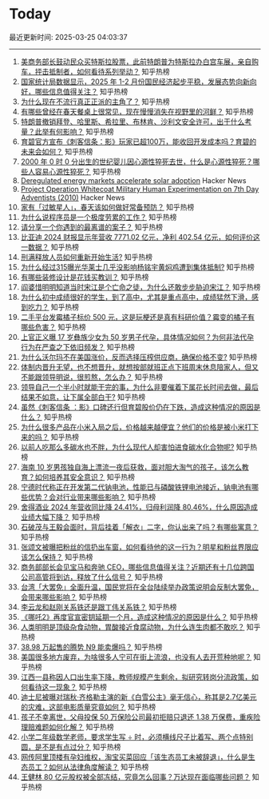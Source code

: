 # Today

最近更新时间: 2025-03-25 04:03:37

--- 
1. [美商务部长鼓动民众买特斯拉股票，此前特朗普为特斯拉办白宫车展，亲自购车，抨击抵制者，如何看待系列举动？](https://www.zhihu.com/question/15545953844) 知乎热榜
2. [国家统计局数据显示，2025 年 1-2 月份国民经济起步平稳，发展态势向新向好，哪些信息值得关注？](https://www.zhihu.com/question/15159186760) 知乎热榜
3. [为什么现在不流行真正正派的主角了？](https://www.zhihu.com/question/778616913) 知乎热榜
4. [有哪些曾经在春天餐桌上很常见，现在慢慢消失在视野里的河鲜？](https://www.zhihu.com/question/14603238954) 知乎热榜
5. [特朗普撤销拜登、哈里斯、希拉里、布林肯、沙利文安全许可，出于什么考量？此举有何影响？](https://www.zhihu.com/question/15579316464) 知乎热榜
6. [育碧官方宣布《刺客信条：影》玩家已超100万，能收回开发成本吗？育碧的未来会如何？](https://www.zhihu.com/question/15481802336) 知乎热榜
7. [2000 年 0 时 0 分出生的世纪婴儿因心源性猝死去世，什么是心源性猝死？哪些人容易心源性猝死？](https://www.zhihu.com/question/15658689284) 知乎热榜
8. [Deregulated energy markets accelerate solar adoption](https://seanobannon.substack.com/p/renewable-energy-adoption-and-the) Hacker News
9. [Project Operation Whitecoat Military Human Experimentation on 7th Day Adventists (2010)](https://scholarworks.lib.csusb.edu/cgi/viewcontent.cgi?article=1201&context=history-in-the-making) Hacker News
10. [家有「过敏星人」，春天该如何做好常备预防？](https://www.zhihu.com/question/15614242613) 知乎热榜
11. [为什么说程序员是一个极度劳累的工作？](https://www.zhihu.com/question/461572685) 知乎热榜
12. [请分享一个你遇到的最离谱的案子？](https://www.zhihu.com/question/15426751516) 知乎热榜
13. [比亚迪 2024 财报显示年营收 7771.02 亿元，净利 402.54 亿元，如何评价这一数据？](https://www.zhihu.com/question/15679199781) 知乎热榜
14. [刑满释放人员如何重新开始生活?](https://www.zhihu.com/question/44127680) 知乎热榜
15. [为什么经过315曝光华莱士几乎没影响杨铭宇黄焖鸡遭到集体抵制?](https://www.zhihu.com/question/15446816958) 知乎热榜
16. [有哪些装修设计是花钱买教训？](https://www.zhihu.com/question/389427209) 知乎热榜
17. [阎婆惜明明知道当时宋江是个亡命之徒，为什么还敢步步胁迫宋江？](https://www.zhihu.com/question/15392050596) 知乎热榜
18. [为什么初中成绩很好的学生，到了高中，尤其是重点高中，成绩猛然下滑，感到吃力？](https://www.zhihu.com/question/280491744) 知乎热榜
19. [二手平台发霉橘子标价 500 元，这是玩梗还是真有科研价值？霉变的橘子有哪些危害？](https://www.zhihu.com/question/15539424051) 知乎热榜
20. [上官正义曝 17 岁彝族少女为 50 岁男子代孕，具体情况如何？为何非法代孕行为在严查之下依旧频发？](https://www.zhihu.com/question/15653915559) 知乎热榜
21. [为什么沃尔玛不在美国涨价，反而选择压榨供应商，确保价格不变?](https://www.zhihu.com/question/14809138371) 知乎热榜
22. [体制内晋升无望，也不想晋升，就想按部就班正点下班周末休息陪家人，但又不能跟领导明说，很煎熬，怎么办？](https://www.zhihu.com/question/1885600625737327178) 知乎热榜
23. [领导自己一个半小时就能干完的事，为什么非要催着下属花长时间去做，最后结果不如意，让下属全部白干?](https://www.zhihu.com/question/1886570565789282494) 知乎热榜
24. [虽然《刺客信条 ：影》口碑还行但育碧股价仍在下跌，造成这种情况的原因是什么？](https://www.zhihu.com/question/15396704226) 知乎热榜
25. [为什么很多产品在小米入局之后，价格越来越便宜？他们的价格是被小米打下来的吗？](https://www.zhihu.com/question/15377254074) 知乎热榜
26. [以前人吃那么多碳水也不胖，为什么现代人却害怕进食碳水化合物呢?](https://www.zhihu.com/question/660487528) 知乎热榜
27. [海南 10 岁男孩独自海上漂流一夜后获救，面对胆大淘气的孩子，该怎么教育？如何培养其安全意识？](https://www.zhihu.com/question/15656085669) 知乎热榜
28. [宁德时代称正在开发第二代钠电池，性能已与磷酸铁锂电池接近，钠电池有哪些优势？会对行业带来哪些影响？](https://www.zhihu.com/question/15186612962) 知乎热榜
29. [舍得酒业 2024 年营收同比降 24.41%，归母利润降 80.46%，什么原因造成业绩大幅下降？](https://www.zhihu.com/question/1887453420669072694) 知乎热榜
30. [石破茂与王毅会面时，背后挂着「解衣」二字，你认出来了吗？有哪些寓意？](https://www.zhihu.com/question/15578148896) 知乎热榜
31. [张颂文被曝把粉丝的信扔出车窗，如何看待他的这一行为？明星和粉丝界限应该怎么保持？](https://www.zhihu.com/question/15657738223) 知乎热榜
32. [商务部部长会见宝马和奔驰 CEO，哪些信息值得关注？近期还有十几位跨国公司高管将到访，释放了什么信号？](https://www.zhihu.com/question/15596215038) 知乎热榜
33. [台湾「大罢免」全面升温，国民党将在全台陆续举办政策说明会反制大罢免，会带来哪些影响？](https://www.zhihu.com/question/15628277578) 知乎热榜
34. [李云龙和赵刚关系铁还是跟丁伟关系铁？](https://www.zhihu.com/question/301339731) 知乎热榜
35. [《哪吒2》再度官宣密钥延期一个月，造成这种情况的原因是什么？](https://www.zhihu.com/question/15471519639) 知乎热榜
36. [人类明明是顶级杂食动物，胃酸接近食腐动物，为什么连生肉都不敢吃？](https://www.zhihu.com/question/14159370972) 知乎热榜
37. [38.98 万起售的腾势 N9 能卖爆吗？](https://www.zhihu.com/question/15512527961) 知乎热榜
38. [美国很多地方废弃，为啥很多人宁可在街上流浪，也没有人去开荒种地呢？](https://www.zhihu.com/question/1886724020151485837) 知乎热榜
39. [江西一县称因人口出生率下降，教师规模产生剩余，拟研究转岗分流政策，如何看待这一现象？](https://www.zhihu.com/question/15470790067) 知乎热榜
40. [迪士尼被曝对瑞秋·齐格勒主演的新《白雪公主》毫无信心，称其是2.7亿美元的灾难，这部电影质量究竟如何？](https://www.zhihu.com/question/14863879786) 知乎热榜
41. [孩子不幸离世，父母投保 50 万保险公司最初拒赔只退还 1.38 万保费，重疾险理赔难题如何化解？](https://www.zhihu.com/question/15654002084) 知乎热榜
42. [小学二年级数学老师，要求学生写 ÷ 时，必须横线尺子比着写、两个点特别圆，是不是有点过分？](https://www.zhihu.com/question/452000285) 知乎热榜
43. [网传阿里顶楼有孕妇维权，淘宝买菜回应「该生态员工未被辞退」，什么是生态员工？如何从法律角度解读？](https://www.zhihu.com/question/15678164353) 知乎热榜
44. [王健林 80 亿元股权被全部冻结，究竟怎么回事？万达现在面临哪些问题？](https://www.zhihu.com/question/15657394578) 知乎热榜
